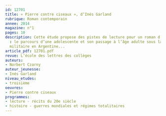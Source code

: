 ```yaml
---
id: 12701
title: « Pierre contre ciseaux », d’Inés Garland
rubrique: Roman contemporain
annee: 2014
magazine: n°1
pages: 10
description: Cette étude propose des pistes de lecture pour un roman d’apprentissage
  : le parcours d’une adolescente et son passage à l’âge adulte sous la dictature
  militaire en Argentine...
article_pdf: 12701.pdf
revue: L’école des lettres des collèges
auteurs:
- Norbert Czarny
auteur_jeunesse:
- Inés Garland
niveau_etudes:
- troisième
oeuvres:
- Pierre contre ciseaux
programmes:
- lecture - récits du 20e siècle
- histoire - guerres mondiales et régimes totalitaires
---
```

